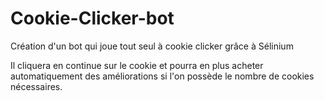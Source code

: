 # Cookie-Clicker-bot
Création d'un bot qui joue tout seul à cookie clicker grâce à Sélinium

Il cliquera en continue sur le cookie et pourra en plus acheter automatiquement des améliorations si l'on possède le nombre de cookies nécessaires. 
